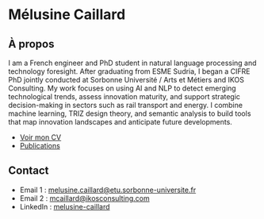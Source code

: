 # Mélusine Caillard

## À propos

I am a French engineer and PhD student in natural language processing and technology foresight. After graduating from ESME Sudria, I began a CIFRE PhD jointly conducted at Sorbonne Université / Arts et Métiers and IKOS Consulting.
My work focuses on using AI and NLP to detect emerging technological trends, assess innovation maturity, and support strategic decision-making in sectors such as rail transport and energy. I combine machine learning, TRIZ design theory, and semantic analysis to build tools that map innovation landscapes and anticipate future developments.

- [Voir mon CV](cv.md)
- [Publications](publications.md)

## Contact

- Email 1 : melusine.caillard@etu.sorbonne-universite.fr
- Email 2 : mcaillard@ikosconsulting.com  
- LinkedIn : [melusine-caillard](https://www.linkedin.com/in/melusine-caillard)
